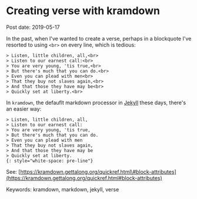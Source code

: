 # Creating verse with kramdown

Post date: 2019-05-17

In the past, when I've wanted to create a verse, perhaps in a blockquote I've resorted to using `<br>` on every line, which is tedious:

```text
> Listen, little children, all,<br>
> Listen to our earnest call:<br>
> You are very young, 'tis true,<br>
> But there's much that you can do.<br>
> Even you can plead with men<br>
> That they buy not slaves again,<br>
> And that those they have may be<br>
> Quickly set at liberty.<br>
```

In `kramdown`, the defauflt markdown processor in [Jekyll](https://jekyllrb.com) these days, there's an easier way:

```text
> Listen, little children, all,
> Listen to our earnest call:
> You are very young, 'tis true,
> But there's much that you can do.
> Even you can plead with men
> That they buy not slaves again,
> And that those they have may be
> Quickly set at liberty.
{: style="white-space: pre-line"}
```

See: [https://kramdown.gettalong.org/quickref.html\#block-attributes](https://kramdown.gettalong.org/quickref.html#block-attributes)

Keywords: kramdown, markdown, jekyll, verse

